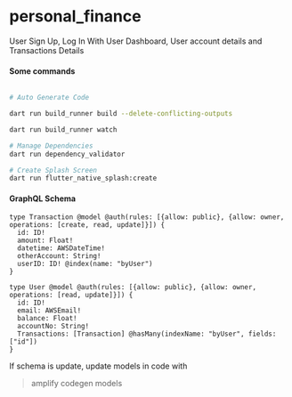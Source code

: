 # personal_finance

User Sign Up, Log In 
With User Dashboard, User account details and Transactions Details 

#### Some commands

```bash

# Auto Generate Code

dart run build_runner build --delete-conflicting-outputs

dart run build_runner watch

# Manage Dependencies
dart run dependency_validator

# Create Splash Screen
dart run flutter_native_splash:create

```


#### GraphQL Schema

```
type Transaction @model @auth(rules: [{allow: public}, {allow: owner, operations: [create, read, update]}]) {
  id: ID!
  amount: Float!
  datetime: AWSDateTime!
  otherAccount: String!
  userID: ID! @index(name: "byUser")
}

type User @model @auth(rules: [{allow: public}, {allow: owner, operations: [read, update]}]) {
  id: ID!
  email: AWSEmail!
  balance: Float!
  accountNo: String!
  Transactions: [Transaction] @hasMany(indexName: "byUser", fields: ["id"])
}

```

If schema is update, update models in code with
> amplify codegen models
